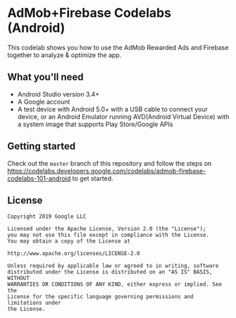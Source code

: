# AdMob+Firebase Codelabs (Android)

This codelab shows you how to use the AdMob Rewarded Ads and Firebase together to analyze & optimize the app.

## What you'll need

* Android Studio version 3.4+
* A Google account
* A test device with Android 5.0+ with a USB cable to connect your device, or an Android Emulator running AVD(Android Virtual Device) with a system image that supports Play Store/Google APIs

## Getting started

Check out the `master` branch of this repository and follow the steps on 
https://codelabs.developers.google.com/codelabs/admob-firebase-codelabs-101-android to get started.

## License

```
Copyright 2019 Google LLC

Licensed under the Apache License, Version 2.0 (the "License");
you may not use this file except in compliance with the License.
You may obtain a copy of the License at

http://www.apache.org/licenses/LICENSE-2.0

Unless required by applicable law or agreed to in writing, software
distributed under the License is distributed on an "AS IS" BASIS, WITHOUT
WARRANTIES OR CONDITIONS OF ANY KIND, either express or implied. See the
License for the specific language governing permissions and limitations under
the License.
```